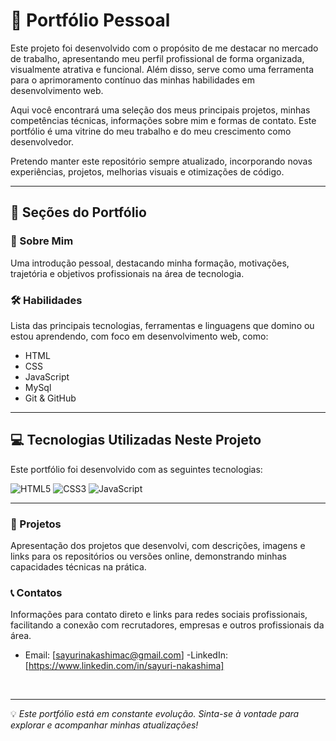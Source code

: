 # 📁 Portfólio Pessoal

Este projeto foi desenvolvido com o propósito de me destacar no mercado de trabalho, apresentando meu perfil profissional de forma organizada, visualmente atrativa e funcional. Além disso, serve como uma ferramenta para o aprimoramento contínuo das minhas habilidades em desenvolvimento web.

Aqui você encontrará uma seleção dos meus principais projetos, minhas competências técnicas, informações sobre mim e formas de contato. Este portfólio é uma vitrine do meu trabalho e do meu crescimento como desenvolvedor.

Pretendo manter este repositório sempre atualizado, incorporando novas experiências, projetos, melhorias visuais e otimizações de código.

---

## 🧩 Seções do Portfólio

### 📌 Sobre Mim
Uma introdução pessoal, destacando minha formação, motivações, trajetória e objetivos profissionais na área de tecnologia.

### 🛠️ Habilidades
Lista das principais tecnologias, ferramentas e linguagens que domino ou estou aprendendo, com foco em desenvolvimento web, como:
- HTML
- CSS
- JavaScript
- MySql
- Git & GitHub


---

## 💻 Tecnologias Utilizadas Neste Projeto

Este portfólio foi desenvolvido com as seguintes tecnologias:

![HTML5](https://img.shields.io/badge/HTML5-E34F26?style=for-the-badge&logo=html5&logoColor=white)
![CSS3](https://img.shields.io/badge/CSS3-1572B6?style=for-the-badge&logo=css3&logoColor=white)
![JavaScript](https://img.shields.io/badge/JavaScript-F7DF1E?style=for-the-badge&logo=javascript&logoColor=black)

---

### 🚀 Projetos
Apresentação dos projetos que desenvolvi, com descrições, imagens e links para os repositórios ou versões online, demonstrando minhas capacidades técnicas na prática.

### 📞 Contatos
Informações para contato direto e links para redes sociais profissionais, facilitando a conexão com recrutadores, empresas e outros profissionais da área.

- Email: [sayurinakashimac@gmail.com]
-LinkedIn: [https://www.linkedin.com/in/sayuri-nakashima]
<br/>

---

💡 *Este portfólio está em constante evolução. Sinta-se à vontade para explorar e acompanhar minhas atualizações!*